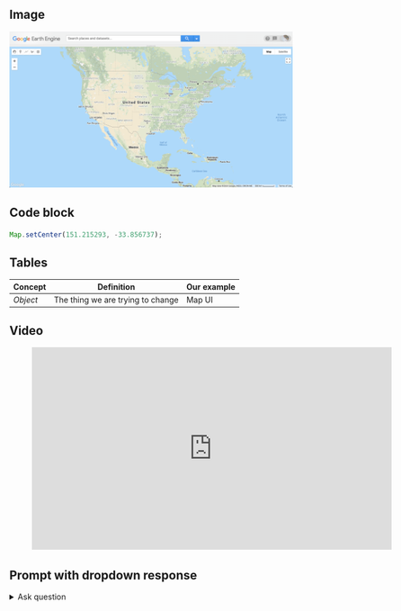 ## Image

![initialMap](images/01hello.png)

## Code block

```JavaScript
Map.setCenter(151.215293, -33.856737);
```

## Tables

| Concept | Definition | Our example |
| --- | --- | --- |
| *Object* | The thing we are trying to change | Map UI |

## Video  

<figure class="video_container">
  <iframe width='640' height='360' src="https://www.youtube.com/embed/pTGGHXRBvxQ" frameborder="0" allowfullscreen="true"> </iframe>
</figure>

## Prompt with dropdown response

<details>
<summary>Ask question</summary>
<br>
<i>Provide explanation. </i>
</details>

